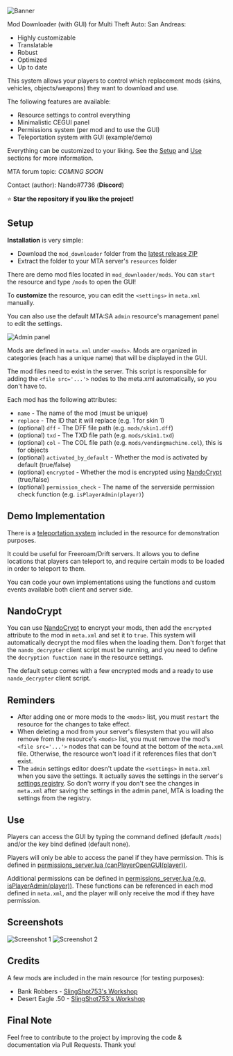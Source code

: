 ![Banner](https://i.imgur.com/Hoz8KAn.png)

Mod Downloader (with GUI) for Multi Theft Auto: San Andreas:

- Highly customizable
- Translatable
- Robust
- Optimized
- Up to date

This system allows your players to control which replacement mods (skins, vehicles, objects/weapons) they want to download and use.

The following features are available:

- Resource settings to control everything
- Minimalistic CEGUI panel
- Permissions system (per mod and to use the GUI)
- Teleportation system with GUI (example/demo)

Everything can be customized to your liking. See the [Setup](#setup) and [Use](#use) sections for more information.

MTA forum topic: *COMING SOON*

Contact (author): Nando#7736 (**Discord**)

⭐ **Star the repository if you like the project!**

## Setup

**Installation** is very simple:

- Download the `mod_downloader` folder from the [latest release ZIP](https://github.com/Fernando-A-Rocha/mta-mod-downloader/releases/latest)
- Extract the folder to your MTA server's `resources` folder

There are demo mod files located in `mod_downloader/mods`. You can `start` the resource and type `/mods` to open the GUI!

To **customize** the resource, you can edit the `<settings>` in `meta.xml` manually.

You can also use the default MTA:SA `admin` resource's management panel to edit the settings.

![Admin panel](https://i.imgur.com/HXH6tVF.png)

Mods are defined in `meta.xml` under `<mods>`. Mods are organized in categories (each has a unique name) that will be displayed in the GUI.

The mod files need to exist in the server. This script is responsible for adding the `<file src='...'>` nodes to the meta.xml automatically, so you don't have to.

Each mod has the following attributes:

- `name` - The name of the mod (must be unique)
- `replace` - The ID that it will replace (e.g. 1 for skin 1)
- (optional) `dff` - The DFF file path (e.g. `mods/skin1.dff`)
- (optional) `txd` - The TXD file path (e.g. `mods/skin1.txd`)
- (optional) `col` - The COL file path (e.g. `mods/vendingmachine.col`), this is for objects
- (optional) `activated_by_default` - Whether the mod is activated by default (true/false)
- (optional) `encrypted` - Whether the mod is encrypted using [NandoCrypt](#NandoCrypt) (true/false)
- (optional) `permission_check` - The name of the serverside permission check function (e.g. `isPlayerAdmin(player)`)

## Demo Implementation

There is a [teleportation system](/mod_downloader/main/teleport_client.lua) included in the resource for demonstration purposes.

It could be useful for Freeroam/Drift servers. It allows you to define locations that players can teleport to, and require certain mods to be loaded in order to teleport to them.

You can code your own implementations using the functions and custom events available both client and server side.

## NandoCrypt

You can use [NandoCrypt](https://github.com/Fernando-A-Rocha/mta-nandocrypt) to encrypt your mods, then add the `encrypted` attribute to the mod in `meta.xml` and set it to `true`. This system will automatically decrypt the mod files when the loading them. Don't forget that the `nando_decrypter` client script must be running, and you need to define the `decryption function name` in the resource settings.

The default setup comes with a few encrypted mods and a ready to use `nando_decrypter` client script.

## Reminders

- After adding one or more mods to the `<mods>` list, you must `restart` the resource for the changes to take effect.
- When deleting a mod from your server's filesystem that you will also remove from the resource's `<mods>` list, you must remove the mod's `<file src='...'>` nodes that can be found at the bottom of the `meta.xml` file. Otherwise, the resource won't load if it references files that don't exist.
- The `admin` settings editor doesn't update the `<settings>` in `meta.xml` when you save the settings. It actually saves the settings in the server's [settings registry](https://wiki.multitheftauto.com/wiki/Settings_system). So don't worry if you don't see the changes in `meta.xml` after saving the settings in the admin panel, MTA is loading the settings from the registry.

## Use

Players can access the GUI by typing the command defined (default `/mods`) and/or the key bind defined (default none).

Players will only be able to access the panel if they have permission. This is defined in [permissions_server.lua (canPlayerOpenGUI(player))](/mod_downloader/main/permissions_server.lua).

Additional permissions can be defined in [permissions_server.lua (e.g. isPlayerAdmin(player))](/mod_downloader/main/permissions_server.lua). These functions can be referenced in each mod defined in `meta.xml`, and the player will only receive the mod if they have permission.

## Screenshots

![Screenshot 1](https://i.imgur.com/C2v7yCU.png)
![Screenshot 2](https://i.imgur.com/vLsGi92.png)

## Credits

A few mods are included in the main resource (for testing purposes):

- Bank Robbers - [SlingShot753's Workshop](https://gtaforums.com/topic/917058-slingshot753s-workshop/)
- Desert Eagle .50 - [SlingShot753's Workshop](https://gtaforums.com/topic/917058-slingshot753s-workshop/)

## Final Note

Feel free to contribute to the project by improving the code & documentation via Pull Requests. Thank you!
